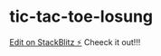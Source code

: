 # tic-tac-toe-losung

[Edit on StackBlitz ⚡️](https://stackblitz.com/edit/tic-tac-toe-losung) Cheeck it out!!!
